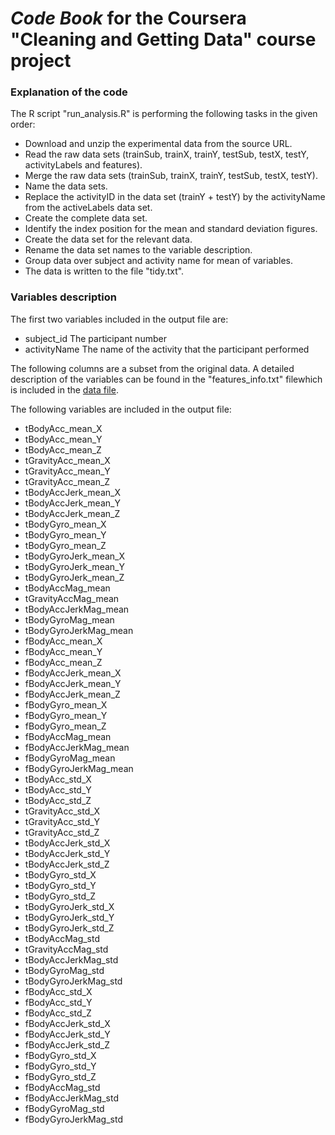 # *Code Book* for the Coursera "Cleaning and Getting Data" course project

### Explanation of the code
The R script "run_analysis.R" is performing the following tasks in the given order:
- Download and unzip the experimental data from the source URL.
- Read the raw data sets (trainSub, trainX, trainY, testSub, testX, testY, activityLabels and features).
- Merge the raw data sets (trainSub, trainX, trainY, testSub, testX, testY).
- Name the data sets.
- Replace the activityID in the data set (trainY + testY) by the activityName from the activeLabels data set.
- Create the complete data set.
- Identify the index position for the mean and standard deviation figures.
- Create the data set for the relevant data.
- Rename the data set names to the variable description.
- Group data over subject and activity name for mean of variables.
- The data is written to the file "tidy.txt".

### Variables description
The first two variables included in the output file are:
  - subject_id 		The participant number
  - activityName 	The name of the activity that the participant performed

The following columns are a subset from the original data. A detailed description of the variables can be found in the "features_info.txt" filewhich is included in the [data file](https://d396qusza40orc.cloudfront.net/getdata%2Fprojectfiles%2FUCI%20HAR%20Dataset.zip).

The following variables are included in the output file: 

  - tBodyAcc_mean_X
  - tBodyAcc_mean_Y
  - tBodyAcc_mean_Z
  - tGravityAcc_mean_X
  - tGravityAcc_mean_Y
  - tGravityAcc_mean_Z
  - tBodyAccJerk_mean_X
  - tBodyAccJerk_mean_Y
  - tBodyAccJerk_mean_Z
  - tBodyGyro_mean_X
  - tBodyGyro_mean_Y
  - tBodyGyro_mean_Z
  - tBodyGyroJerk_mean_X
  - tBodyGyroJerk_mean_Y
  - tBodyGyroJerk_mean_Z
  - tBodyAccMag_mean
  - tGravityAccMag_mean
  - tBodyAccJerkMag_mean
  - tBodyGyroMag_mean
  - tBodyGyroJerkMag_mean
  - fBodyAcc_mean_X
  - fBodyAcc_mean_Y
  - fBodyAcc_mean_Z
  - fBodyAccJerk_mean_X
  - fBodyAccJerk_mean_Y
  - fBodyAccJerk_mean_Z
  - fBodyGyro_mean_X
  - fBodyGyro_mean_Y
  - fBodyGyro_mean_Z
  - fBodyAccMag_mean
  - fBodyAccJerkMag_mean
  - fBodyGyroMag_mean
  - fBodyGyroJerkMag_mean
  - tBodyAcc_std_X
  - tBodyAcc_std_Y
  - tBodyAcc_std_Z
  - tGravityAcc_std_X
  - tGravityAcc_std_Y
  - tGravityAcc_std_Z
  - tBodyAccJerk_std_X
  - tBodyAccJerk_std_Y
  - tBodyAccJerk_std_Z
  - tBodyGyro_std_X
  - tBodyGyro_std_Y
  - tBodyGyro_std_Z
  - tBodyGyroJerk_std_X
  - tBodyGyroJerk_std_Y
  - tBodyGyroJerk_std_Z
  - tBodyAccMag_std
  - tGravityAccMag_std
  - tBodyAccJerkMag_std
  - tBodyGyroMag_std
  - tBodyGyroJerkMag_std
  - fBodyAcc_std_X
  - fBodyAcc_std_Y
  - fBodyAcc_std_Z
  - fBodyAccJerk_std_X
  - fBodyAccJerk_std_Y
  - fBodyAccJerk_std_Z
  - fBodyGyro_std_X
  - fBodyGyro_std_Y
  - fBodyGyro_std_Z
  - fBodyAccMag_std
  - fBodyAccJerkMag_std
  - fBodyGyroMag_std
  - fBodyGyroJerkMag_std